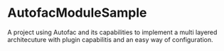 AutofacModuleSample
===================

A project using Autofac and its capabilities to implement a multi layered architecuture with plugin capabilitis and an easy way of configuration.
